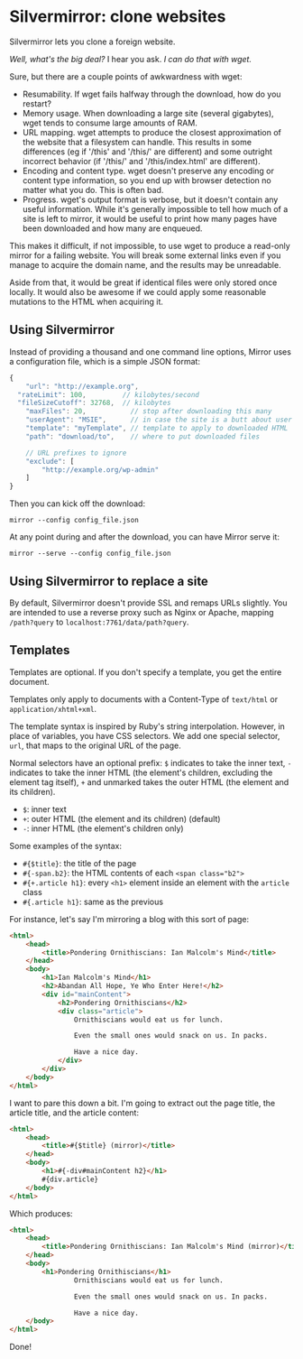 # Silvermirror: clone websites

Silvermirror lets you clone a foreign website.

_Well, what's the big deal?_ I hear you ask. _I can do that with wget._

Sure, but there are a couple points of awkwardness with wget:

 * Resumability. If wget fails halfway through the download, how do you restart?
 * Memory usage. When downloading a large site (several gigabytes), wget tends to consume large
   amounts of RAM.
 * URL mapping. wget attempts to produce the closest approximation of the website that a filesystem
   can handle. This results in some differences (eg if '/this' and '/this/' are different) and some
	 outright incorrect behavior (if '/this/' and '/this/index.html' are different).
 * Encoding and content type. wget doesn't preserve any encoding or content type information, so you
   end up with browser detection no matter what you do. This is often bad.
 * Progress. wget's output format is verbose, but it doesn't contain any useful information. While
   it's generally impossible to tell how much of a site is left to mirror, it would be useful to
	 print how many pages have been downloaded and how many are enqueued.

This makes it difficult, if not impossible, to use wget to produce a read-only mirror for a failing
website. You will break some external links even if you manage to acquire the domain name, and the
results may be unreadable.

Aside from that, it would be great if identical files were only stored once locally. It would also
be awesome if we could apply some reasonable mutations to the HTML when acquiring it.


## Using Silvermirror

Instead of providing a thousand and one command line options, Mirror uses a configuration file,
which is a simple JSON format:

```JavaScript
{
	"url": "http://example.org",
  "rateLimit": 100,         // kilobytes/second
  "fileSizeCutoff": 32768,  // kilobytes
	"maxFiles": 20,           // stop after downloading this many
	"userAgent": "MSIE",      // in case the site is a butt about user agents
	"template": "myTemplate", // template to apply to downloaded HTML
	"path": "download/to",    // where to put downloaded files

	// URL prefixes to ignore
	"exclude": [
		"http://example.org/wp-admin"
	]
}
```

Then you can kick off the download:

```
mirror --config config_file.json
```

At any point during and after the download, you can have Mirror serve it:

```
mirror --serve --config config_file.json
```


## Using Silvermirror to replace a site

By default, Silvermirror doesn't provide SSL and remaps URLs slightly. You are intended to use a
reverse proxy such as Nginx or Apache, mapping `/path?query` to `localhost:7761/data/path?query`.


## Templates

Templates are optional. If you don't specify a template, you get the entire document.

Templates only apply to documents with a Content-Type of `text/html` or `application/xhtml+xml`.

The template syntax is inspired by Ruby's string interpolation. However, in place of variables, you
have CSS selectors. We add one special selector, `url`, that maps to the original URL of the page.

Normal selectors have an optional prefix: `$` indicates to take the inner text, `-` indicates to
take the inner HTML (the element's children, excluding the element tag itself), `+` and unmarked
takes the outer HTML (the element and its children).

* `$`: inner text
* `+`: outer HTML (the element and its children) (default)
* `-`: inner HTML (the element's children only)

Some examples of the syntax:

* `#{$title}`: the title of the page
* `#{-span.b2}`: the HTML contents of each `<span class="b2">`
* `#{+.article h1}`: every `<h1>` element inside an element with the `article` class
* `#{.article h1}`: same as the previous

For instance, let's say I'm mirroring a blog with this sort of page:

```HTML
<html>
	<head>
		<title>Pondering Ornithiscians: Ian Malcolm's Mind</title>
	</head>
	<body>
		<h1>Ian Malcolm's Mind</h1>
		<h2>Abandan All Hope, Ye Who Enter Here!</h2>
		<div id="mainContent">
			<h2>Pondering Ornithiscians</h2>
			<div class="article">
				Ornithiscians would eat us for lunch.

				Even the small ones would snack on us. In packs.

				Have a nice day.
			</div>
		</div>
	</body>
</html>
```

I want to pare this down a bit. I'm going to extract out the page title, the article title, and the
article content:

```HTML
<html>
	<head>
		<title>#{$title} (mirror)</title>
	</head>
	<body>
		<h1>#{-div#mainContent h2}</h1>
		#{div.article}
	</body>
</html>
```

Which produces:

```HTML
<html>
	<head>
		<title>Pondering Ornithiscians: Ian Malcolm's Mind (mirror)</title>
	</head>
	<body>
		<h1>Pondering Ornithiscians</h1>
				Ornithiscians would eat us for lunch.

				Even the small ones would snack on us. In packs.

				Have a nice day.
	</body>
</html>
```

Done!

